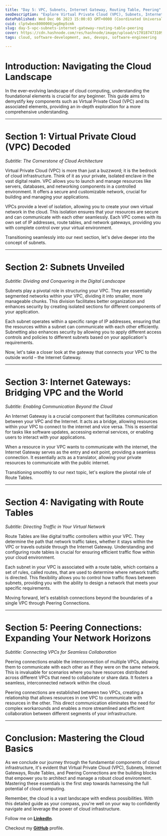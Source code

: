 ```yaml
---
title: "Day 5: VPC, Subnets, Internet Gateway, Routing Table, Peering"
seoDescription: "Explore Virtual Private Cloud (VPC), Subnets, Internet Gateways, Route Tables, and Peering Connections to build a solid foundation for your cloud journey."
datePublished: Wed Dec 06 2023 15:00:03 GMT+0000 (Coordinated Universal Time)
cuid: clptwbex8000008jwg8mp5cmk
slug: day-5-vpc-subnets-internet-gateway-routing-table-peering
cover: https://cdn.hashnode.com/res/hashnode/image/upload/v1701874731099/81930a1f-dbcf-400e-adcb-3eba2c9e89a9.png
tags: cloud, software-development, aws, devops, software-engineering

---
```


# **Introduction: Navigating the Cloud Landscape**

In the ever-evolving landscape of cloud computing, understanding the foundational elements is crucial for any beginner. This guide aims to demystify key components such as Virtual Private Cloud (VPC) and its associated elements, providing an in-depth exploration for a more comprehensive understanding.

---

# **Section 1: Virtual Private Cloud (VPC) Decoded**

*Subtitle: The Cornerstone of Cloud Architecture*

Virtual Private Cloud (VPC) is more than just a buzzword; it is the bedrock of cloud infrastructure. Think of it as your private, isolated enclave in the vast digital realm. VPC allows you to launch and manage resources like servers, databases, and networking components in a controlled environment. It offers a secure and customizable network, crucial for building and managing your applications.

VPCs provide a level of isolation, allowing you to create your own virtual network in the cloud. This isolation ensures that your resources are secure and can communicate with each other seamlessly. Each VPC comes with its own set of IP addresses, route tables, and network gateways, providing you with complete control over your virtual environment.

Transitioning seamlessly into our next section, let's delve deeper into the concept of subnets.

---

# **Section 2: Subnets Unveiled**

*Subtitle: Dividing and Conquering in the Digital Landscape*

Subnets play a pivotal role in structuring your VPC. They are essentially segmented networks within your VPC, dividing it into smaller, more manageable chunks. This division facilitates better organization and enhances security by creating isolated sections for different components of your application.

Each subnet operates within a specific range of IP addresses, ensuring that the resources within a subnet can communicate with each other efficiently. Subnetting also enhances security by allowing you to apply different access controls and policies to different subnets based on your application's requirements.

Now, let's take a closer look at the gateway that connects your VPC to the outside world – the Internet Gateway.

---

# **Section 3: Internet Gateways: Bridging VPC and the World**

*Subtitle: Enabling Communication Beyond the Cloud*

An Internet Gateway is a crucial component that facilitates communication between your VPC and the Internet. It acts as a bridge, allowing resources within your VPC to connect to the internet and vice versa. This is essential for tasks like software updates, accessing external services, or enabling users to interact with your applications.

When a resource in your VPC wants to communicate with the internet, the Internet Gateway serves as the entry and exit point, providing a seamless connection. It essentially acts as a translator, allowing your private resources to communicate with the public internet.

Transitioning smoothly to our next topic, let's explore the pivotal role of Route Tables.

---

# **Section 4: Navigating with Route Tables**

*Subtitle: Directing Traffic in Your Virtual Network*

Route Tables are like digital traffic controllers within your VPC. They determine the path that network traffic takes, whether it stays within the VPC or travels outside through the Internet Gateway. Understanding and configuring route tables is crucial for ensuring efficient traffic flow within your cloud environment.

Each subnet in your VPC is associated with a route table, which contains a set of rules, called routes, that are used to determine where network traffic is directed. This flexibility allows you to control how traffic flows between subnets, providing you with the ability to design a network that meets your specific requirements.

Moving forward, let's establish connections beyond the boundaries of a single VPC through Peering Connections.

---

# **Section 5: Peering Connections: Expanding Your Network Horizons**

*Subtitle: Connecting VPCs for Seamless Collaboration*

Peering connections enable the interconnection of multiple VPCs, allowing them to communicate with each other as if they were on the same network. This is invaluable for scenarios where you have resources distributed across different VPCs that need to collaborate or share data. It fosters a seamless, interconnected network within the cloud.

Peering connections are established between two VPCs, creating a relationship that allows resources in one VPC to communicate with resources in the other. This direct communication eliminates the need for complex workarounds and enables a more streamlined and efficient collaboration between different segments of your infrastructure.

---

# **Conclusion: Mastering the Cloud Basics**

As we conclude our journey through the fundamental components of cloud infrastructure, it's evident that Virtual Private Cloud (VPC), Subnets, Internet Gateways, Route Tables, and Peering Connections are the building blocks that empower you to architect and manage a robust cloud environment. Mastering these essentials is the first step towards harnessing the full potential of cloud computing.

Remember, the cloud is a vast landscape with endless possibilities. With this detailed guide as your compass, you're well on your way to confidently navigate and leverage the power of cloud infrastructure.

Follow me on [**LinkedIn**](https://www.linkedin.com/in/arjunmenon-devops/).

Checkout my [**GitHub**](https://github.com/ArjunMnn) profile.